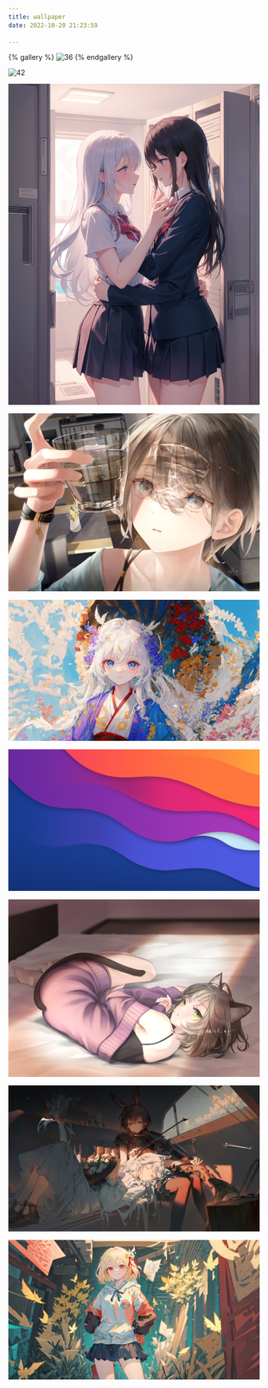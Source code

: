 ```yaml
---
title: wallpaper
date: 2022-10-20 21:23:59

---
```


{% gallery %}
![36](../../photo/background/36.png)
{% endgallery %}

![42](../../photo/background/42.jpg)

![25](../../photo/background/25.png)

![26](../../photo/background/26.jpg)

![27](../../photo/background/27.jpg)

![32](../../photo/background/32.jpg)

![33](../../photo/background/33.jpg)

![34](../../photo/background/34.jpg)

![35](../../photo/background/35.jpg)
